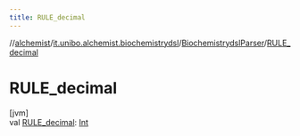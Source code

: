 ```yaml
---
title: RULE_decimal
---
```

//[alchemist](../../../index.html)/[it.unibo.alchemist.biochemistrydsl](../index.html)/[BiochemistrydslParser](index.html)/[RULE_decimal](-r-u-l-e_decimal.html)



# RULE_decimal



[jvm]\
val [RULE_decimal](-r-u-l-e_decimal.html): [Int](https://kotlinlang.org/api/latest/jvm/stdlib/kotlin/-int/index.html)




